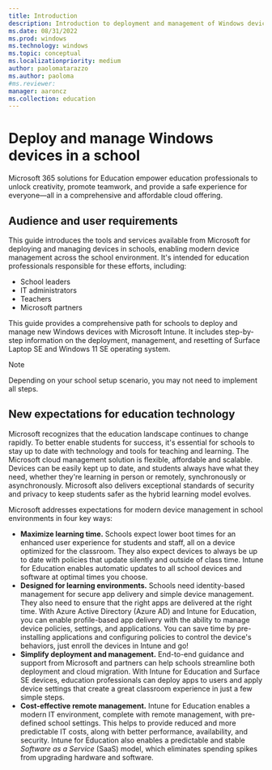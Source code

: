 ```yaml
---
title: Introduction
description: Introduction to deployment and management of Windows devices in education environments
ms.date: 08/31/2022
ms.prod: windows
ms.technology: windows
ms.topic: conceptual
ms.localizationpriority: medium
author: paolomatarazzo
ms.author: paoloma
#ms.reviewer: 
manager: aaroncz
ms.collection: education
---
```


# Deploy and manage Windows devices in a school

Microsoft 365 solutions for Education empower education professionals to unlock creativity, promote teamwork, and provide a safe experience for everyone—all in a comprehensive and affordable cloud offering.

## Audience and user requirements

This guide introduces the tools and services available from Microsoft for deploying and managing devices in schools, enabling modern device management across the school environment. It's intended for education professionals responsible for these efforts, including:  

- School leaders
- IT administrators
- Teachers
- Microsoft partners

This guide provides a comprehensive path for schools to deploy and manage new Windows devices with Microsoft Intune. It includes step-by-step information on the deployment, management, and resetting of Surface Laptop SE and Windows 11 SE operating system.

> [!NOTE]
> Depending on your school setup scenario, you may not need to implement all steps.

## New expectations for education technology

Microsoft recognizes that the education landscape continues to change rapidly. To better enable students for success, it's essential for schools to stay up to date with technology and tools for teaching and learning.
The Microsoft cloud management solution is flexible, affordable and scalable. Devices can be easily kept up to date, and students always have what they need, whether they're learning in person or remotely, synchronously or asynchronously.
Microsoft also delivers exceptional standards of security and privacy to keep students safer as the hybrid learning model evolves.

Microsoft addresses expectations for modern device management in school environments in four key ways:

- **Maximize learning time.** Schools expect lower boot times for an enhanced user experience for students and staff, all on a device optimized for the classroom. They also expect devices to always be up to date with policies that update silently and outside of class time. Intune for Education enables automatic updates to all school devices and software at optimal times you choose.
- **Designed for learning environments.** Schools need identity-based management for secure app delivery and simple device management. They also need to ensure that the right apps are delivered at the right time. With Azure Active Directory (Azure AD) and Intune for Education, you can enable profile-based app delivery with the ability to manage device policies, settings, and applications. You can save time by pre-installing applications and configuring policies to control the device's behaviors, just enroll the devices in Intune and go!
- **Simplify deployment and management.** End-to-end guidance and support from Microsoft and partners can help schools streamline both deployment and cloud migration. With Intune for Education and Surface SE devices, education professionals can deploy apps to users and apply device settings that create a great classroom experience in just a few simple steps.
- **Cost-effective remote management.** Intune for Education enables a modern IT environment, complete with remote management, with pre-defined school settings. This helps to provide reduced and more predictable IT costs, along with better performance, availability, and security. Intune for Education also enables a predictable and stable *Software as a Service* (SaaS) model, which eliminates spending spikes from upgrading hardware and software.
